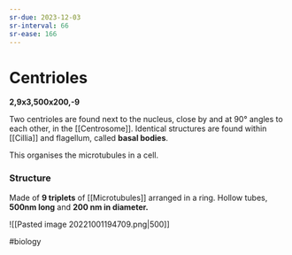```yaml
---
sr-due: 2023-12-03
sr-interval: 66
sr-ease: 166
---
```

# Centrioles
**2,9x3,500x200,-9**

Two centrioles are found next to the nucleus, close by and at 90° angles to each other, in the [[Centrosome]].
Identical structures are found within [[Cillia]] and flagellum, called **basal bodies**.

This organises the microtubules in a cell.

### Structure
Made of **9 triplets** of [[Microtubules]] arranged in a ring. 
Hollow tubes, **500nm long** and **200 nm in diameter.**

![[Pasted image 20221001194709.png|500]]

#biology 